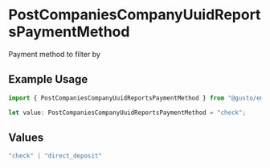# PostCompaniesCompanyUuidReportsPaymentMethod

Payment method to filter by

## Example Usage

```typescript
import { PostCompaniesCompanyUuidReportsPaymentMethod } from "@gusto/embedded-api/models/operations/postcompaniescompanyuuidreports.js";

let value: PostCompaniesCompanyUuidReportsPaymentMethod = "check";
```

## Values

```typescript
"check" | "direct_deposit"
```
